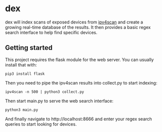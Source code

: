  # dex

dex will index scans of exposed devices from [ipv4scan](https://github.com/wybiral/ipv4scan) and create a growing real-time database of the results. It then provides a basic regex search interface to help find specific devices.

## Getting started
This project requires the flask module for the web server. You can usually install that with:
```
pip3 install flask
```
Then you need to pipe the ipv4scan results into collect.py to start indexing:
```
ipv4scan -n 500 | python3 collect.py
```
Then start main.py to serve the web search interface:
```
python3 main.py
```
And finally navigate to http://localhost:8666 and enter your regex search queries to start looking for devices.